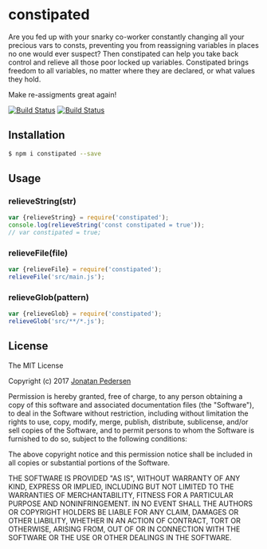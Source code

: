 # constipated
Are you fed up with your snarky co-worker constantly changing all your precious vars to consts, preventing you from reassigning variables in places no one would ever suspect? Then constipated can help you take back control and relieve all those poor locked up variables. Constipated brings freedom to all variables, no matter where they are declared, or what values they hold.

Make re-assigments great again!

[![Build Status](https://travis-ci.org/jonatanpedersen/constipated.svg?branch=master)](https://travis-ci.org/jonatanpedersen/constipated)
[![Build Status](https://img.shields.io/npm/v/constipated.svg)](https://www.npmjs.com/package/constipated)

## Installation

```bash
$ npm i constipated --save
```

## Usage

### relieveString(str)
``` javascript
var {relieveString} = require('constipated');
console.log(relieveString('const constipated = true'));
// var constipated = true;
```

### relieveFile(file)
``` javascript
var {relieveFile} = require('constipated');
relieveFile('src/main.js');
```

### relieveGlob(pattern)
``` javascript
var {relieveGlob} = require('constipated');
relieveGlob('src/**/*.js');
```

## License
The MIT License

Copyright (c) 2017 [Jonatan Pedersen](https://www.jonatanpedersen.com/)

Permission is hereby granted, free of charge, to any person obtaining a copy
of this software and associated documentation files (the "Software"), to deal
in the Software without restriction, including without limitation the rights
to use, copy, modify, merge, publish, distribute, sublicense, and/or sell
copies of the Software, and to permit persons to whom the Software is
furnished to do so, subject to the following conditions:

The above copyright notice and this permission notice shall be included in
all copies or substantial portions of the Software.

THE SOFTWARE IS PROVIDED "AS IS", WITHOUT WARRANTY OF ANY KIND, EXPRESS OR
IMPLIED, INCLUDING BUT NOT LIMITED TO THE WARRANTIES OF MERCHANTABILITY,
FITNESS FOR A PARTICULAR PURPOSE AND NONINFRINGEMENT. IN NO EVENT SHALL THE
AUTHORS OR COPYRIGHT HOLDERS BE LIABLE FOR ANY CLAIM, DAMAGES OR OTHER
LIABILITY, WHETHER IN AN ACTION OF CONTRACT, TORT OR OTHERWISE, ARISING FROM,
OUT OF OR IN CONNECTION WITH THE SOFTWARE OR THE USE OR OTHER DEALINGS IN
THE SOFTWARE.